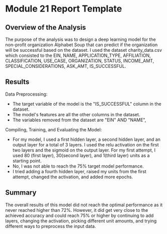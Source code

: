 # Module 21 Report Template 

## Overview of the Analysis

The purpose of the analysis was to design a deep learning model for the non-profit organization Alphabet Soup that can predict if the organization will be successful based on the dataset.  I used the dataset charity_data.csv which consisted to the EIN, NAME, APPLICATION_TYPE, AFFILIATION, CLASSIFICATION, USE_CASE, ORGANIZATION, STATUS, INCOME_AMT, SPECIAL_CONSIDERATIONS, ASK_AMT, IS_SUCCESSFUL. 

## Results 

Data Preprocessing:
- The target variable of the model is the "IS_SUCCESSFUL" column in the dataset.
- The model's features are all the other columns in the dataset.
- The variables removed from the dataset are "EIN" AND "NAME",
 
Compiling, Training, and Evaluating the Model:
- For my model, I used a first hidden layer, a second hidden layer, and an output layer for a total of 3 layers.  I used the relu activation on the first two layers and the sigmoid on the output layer.  For my first attempt, I used 80 (first layer), 30(second layer), and 1(third layer) units as a starting point. 
- No, I was not able to reach the 75% target model performance. 
- I tried adding a fourth hidden layer, raised my units from the first attempt, changed the activation, and added more epochs.

## Summary

The overall results of this model did not reach the optimal performance as it never reached higher than 72%. However, it did get very close to the achieved accuracy and could reach 75% or higher by continuing to add layers, changing the activation, picking different unit amounts, and trying different ways to preprocess the input data.
